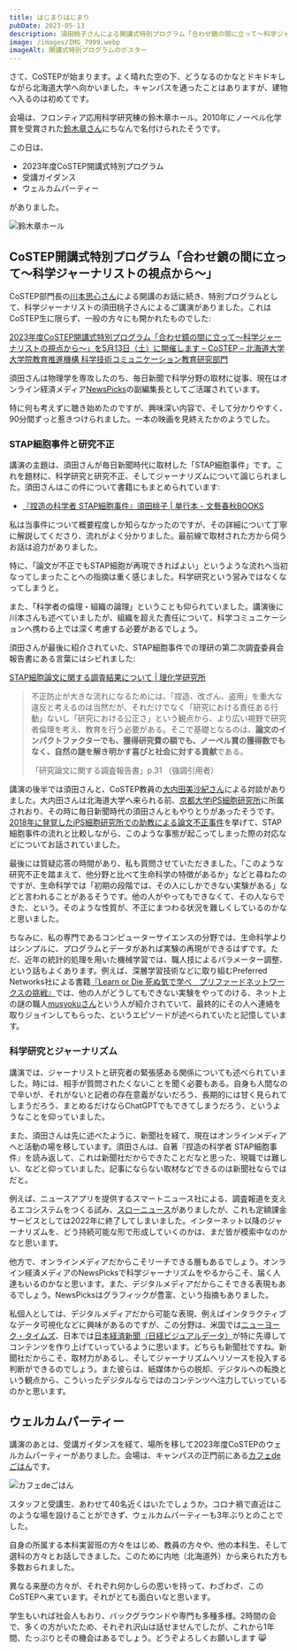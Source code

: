 ```yaml
---
title: はじまりはじまり
pubDate: 2023-05-13
description: 須田桃子さんによる開講式特別プログラム「合わせ鏡の間に立って〜科学ジャーナリストの視点から〜」、STAP細胞事件と研究不正について。そしてウェルカムパーティー
image: /images/IMG_7999.webp
imageAlt: 開講式特別プログラムのポスター
---
```


さて、CoSTEPが始まります。よく晴れた空の下、どうなるのかなとドキドキしながら北海道大学へ向かいました。キャンパスを通ったことはありますが、建物へ入るのは初めてです。

会場は、フロンティア応用科学研究棟の鈴木章ホール。2010年にノーベル化学賞を受賞された[鈴木章さん](https://ja.wikipedia.org/wiki/%E9%88%B4%E6%9C%A8%E7%AB%A0)にちなんで名付けられたそうです。

この日は、

- 2023年度CoSTEP開講式特別プログラム
- 受講ガイダンス
- ウェルカムパーティー

がありました。

![鈴木章ホール](/images/IMG_8003.webp)

## CoSTEP開講式特別プログラム「合わせ鏡の間に立って〜科学ジャーナリストの視点から〜」

CoSTEP部門長の[川本思心さん](https://costep.open-ed.hokudai.ac.jp/staff/kawamoto-shishin)による開講のお話に続き、特別プログラムとして、科学ジャーナリストの須田桃子さんによるご講演がありました。これはCoSTEP生に限らず、一般の方々にも開かれたものでした:

[2023年度CoSTEP開講式特別プログラム「合わせ鏡の間に立って〜科学ジャーナリストの視点から〜」を5月13日（土）に開催します – CoSTEP – 北海道大学 大学院教育推進機構 科学技術コミュニケーション教育研究部門](https://costep.open-ed.hokudai.ac.jp/event/26351)

須田さんは物理学を専攻したのち、毎日新聞で科学分野の取材に従事、現在はオンライン経済メディア[NewsPicks](https://newspicks.com/)の副編集長としてご活躍されています。

特に何も考えずに聴き始めたのですが、興味深い内容で、そして分かりやすく、90分間ずっと惹きつけられました。一本の映画を見終えたかのようでした。

### STAP細胞事件と研究不正

講演の主題は、須田さんが毎日新聞時代に取材した「STAP細胞事件」です。これを題材に、科学研究と研究不正、そしてジャーナリズムについて論じられました。須田さんはこの件について書籍にもまとめられています:

- [『捏造の科学者 STAP細胞事件』須田桃子 | 単行本 - 文藝春秋BOOKS](https://books.bunshun.jp/ud/book/num/9784163901916)

私は当事件について概要程度しか知らなかったのですが、その詳細について丁寧に解説してくださり、流れがよく分かりました。最前線で取材された方から伺うお話は迫力がありました。

特に、「論文が不正でもSTAP細胞が再現できればよい」というような流れへ当初なってしまったことへの指摘は重く感じました。科学研究という営みではなくなってしまうと。

また、「科学者の倫理・組織の論理」ということも仰られていました。講演後に川本さんも述べていましたが、組織を超えた責任について、科学コミュニケーションへ携わる上では深く考慮する必要があるでしょう。

須田さんが最後に紹介されていた、STAP細胞事件での理研の第二次調査委員会報告書にある言葉にはシビれました:

[STAP細胞論文に関する調査結果について | 理化学研究所](https://www.riken.jp/pr/news/2014/20141226_1/)

> 不正防止が大きな流れになるためには、「捏造、改ざん、盗用」を重大な違反と考えるのは当然だが、それだけでなく「研究における責任ある行動」ないし「研究における公正さ」という観点から、より広い視野で研究者倫理を考え、教育を行う必要がある。そこで基礎となるのは、**論文のインパクトファクターでも、獲得研究費の額でも、ノーベル賞の獲得数でもなく、自然の謎を解き明かす喜びと社会に対する貢献**である。
>
> 「研究論文に関する調査報告書」p.31 （強調引用者）

講演の後半では須田さんと、CoSTEP教員の[大内田美沙紀さん](https://costep.open-ed.hokudai.ac.jp/staff/ouchida_misaki)による対談がありました。大内田さんは北海道大学へ来られる前、[京都大学iPS細胞研究所](https://www.cira.kyoto-u.ac.jp/)に所属されおり、その時に毎日新聞時代の須田さんともやりとりがあったそうです。[2018年に発覚したiPS細胞研究所での助教による論文不正事件](https://www.cira.kyoto-u.ac.jp/j/pressrelease/other/180122-181000.html)を挙げて、STAP細胞事件の流れと比較しながら、このような事態が起こってしまった際の対応などについてお話されていました。

最後には質疑応答の時間があり、私も質問させていただきました。「このような研究不正を踏まえて、他分野と比べて生命科学の特徴があるか」などと尋ねたのですが、生命科学では「初期の段階では、その人にしかできない実験がある」などと言われることがあるそうです。他の人がやってもできなくて、その人ならできた、という。そのような性質が、不正にまつわる状況を難しくしているのかなと思いました。

ちなみに、私の専門であるコンピューターサイエンスの分野では、生命科学よりはシンプルに、プログラムとデータがあれば実験の再現ができるはずです。ただ、近年の統計的処理を用いた機械学習では、職人技によるパラメーター調整、という話もよくあります。例えば、深層学習技術などに取り組むPreferred Networks社による書籍[『Learn or Die 死ぬ気で学べ　プリファードネットワークスの挑戦』](https://www.preferred.jp/ja/news/pr20200312/)では、他の人がどうしてもできない実験をやってのける、ネット上の謎の職人[musyokuさん](https://musyoku.github.io/)という人が紹介されていて、最終的にその人へ連絡を取りジョインしてもらった、というエピソードが述べられていたと記憶しています。

### 科学研究とジャーナリズム

講演では、ジャーナリストと研究者の緊張感ある関係についても述べられていました。時には、相手が質問されたくないことを聞く必要もある。自身も人間なので辛いが、それがないと記者の存在意義がないだろう、長期的には甘く見られてしまうだろう、まとめるだけならChatGPTでもできてしまうだろう、というようなことを仰っていました。

また、須田さんは先に述べたように、新聞社を経て、現在はオンラインメディアへと活動の場を移しています。須田さんは、自著『捏造の科学者 STAP細胞事件』を読み返して、これは新聞社だからできたことだなと思った、現職では難しい、などと仰っていました。記事にならない取材などできるのは新聞社ならではだと。

例えば、ニュースアプリを提供するスマートニュース社による、調査報道を支えるエコシステムをつくる試み、[スローニュース](https://about.slownews.com/)がありましたが、これも定額課金サービスとしては2022年に終了してしまいました。インターネット以降のジャーナリズムを、どう持続可能な形で形成していくのかは、まだ皆が模索中なのかなと思います。

他方で、オンラインメディアだからこそリーチできる層もあるでしょう。オンライン経済メディアのNewsPicksで科学ジャーナリズムをやるからこそ、届く人達もいるのかなと思います。また、デジタルメディアだからこそできる表現もあるでしょう。NewsPicksはグラフィックが豊富、という指摘もありました。

私個人としては、デジタルメディアだから可能な表現、例えばインタラクティブなデータ可視化などに興味があるのですが、この分野は、米国では[ニューヨーク・タイムズ](https://nytimes.com/)、日本では[日本経済新聞（日経ビジュアルデータ）](https://vdata.nikkei.com/)が特に先導してコンテンツを作り上げていっているように思います。どちらも新聞社ですね。新聞社だからこそ、取材力があるし、そしてジャーナリズムへリソースを投入する判断ができるのでしょう。また彼らは、紙媒体からの脱却、デジタルへの転換という観点から、こういったデジタルならではのコンテンツへ注力していっているのかと思います。

## ウェルカムパーティー

講演のあとは、受講ガイダンスを経て、場所を移して2023年度CoSTEPのウェルカムパーティーがありました。会場は、キャンパスの正門前にある[カフェdeごはん](https://cafedegohan.com/)です。

![カフェdeごはん](/images/IMG_8007.webp)

スタッフと受講生、あわせて40名近くはいたでしょうか。コロナ禍で直近はこのような場を設けることができず、ウェルカムパーティーも3年ぶりとのことでした。

自身の所属する本科実習班の方々をはじめ、教員の方々や、他の本科生、そして選科の方々とお話しできました。このために内地（北海道外）から来られた方も多数おられました。

異なる来歴の方々が、それぞれ何かしらの思いを持って、わざわざ、このCoSTEPへ来ています。それがとても面白いなと思います。

学生もいれば社会人もおり、バックグラウンドや専門も多種多様。2時間の会で、多くの方がいたため、それぞれ沢山は話せませんでしたが、これから1年間、たっぷりとその機会はあるでしょう。どうぞよろしくお願いします 😸
